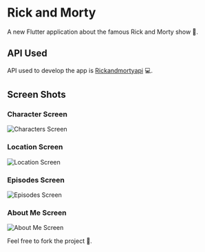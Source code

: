 # Rick and Morty

A new Flutter application about the famous Rick and Morty show 🍻.

## API Used

API used to develop the app is [Rickandmortyapi](https://rickandmortyapi.com/documentation/#rest) 💻.

## Screen Shots

### Character Screen
![Characters Screen](Screenshots/Characters.png)
### Location Screen
![Location Screen](Screenshots/Location.png)
### Episodes Screen
![Episodes Screen](Screenshots/Episodes.png)
### About Me Screen
![About Me Screen](Screenshots/About%20Me.png)

Feel free to fork the project 🙌.